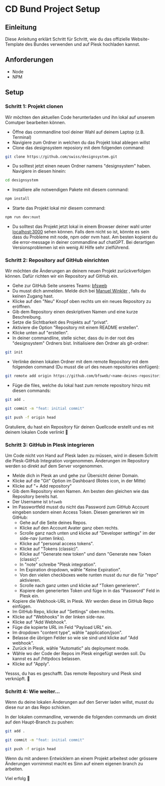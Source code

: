 # CD Bund Project Setup

## Einleitung

Diese Anleitung erklärt Schritt für Schritt, wie du das offizielle Website-Template des Bundes verwenden und auf Plesk hochladen kannst.

## Anforderungen
- Node
- NPM

## Setup
### Schritt 1: Projekt clonen
Wir möchten den aktuellen Code herunterladen und ihn lokal auf unserem Comutper bearbeiten können.

- Öffne das commandline tool deiner Wahl auf deinem Laptop (z.B. Terminal)
- Navigiere zum Ordner in welchen du das Projekt lokal ablegen willst
- Clone das designsystem reposiory mit dem folgenden command:
```zsh
git clone https://github.com/swiss/designsystem.git
```
- Du solltest jetzt einen neuen Ordner namens "designsystem" haben. Navigiere in diesen hinein:
```zsh
cd designsystem
```
- Installiere alle notwendigen Pakete mit diesem command:
```zsh
npm install
```
- Starte das Projekt lokal mir diesem command:
```zsh
npm run dev:nuxt
```
- Du solltest das Projekt jetzt lokal in einem Browser deiner wahl unter [localhost:3000](http://localhost:3000/) sehen können. Falls dem nicht so ist, könnte es sein dass du Probleme mit node, npm oder nvm hast. Am besten kopierst du die error-message in deiner commandline auf chatGPT. Bei derartigen Versionsproblemen ist ein wenig AI Hilfe sehr zielführend.

### Schritt 2: Repository auf GitHub einrichten
Wir möchten die Änderungen an deinem neuen Projekt zurückverfolgen können. Dafür richten wir ein Repository auf GitHub ein.

- Gehe zur GitHub Seite unseres Teams: [bfsweb](https://github.com/bfsweb?tab=repositories)
- Du musst dich anmelden. Melde dich bei [Manuel Winkler](mailto:manuel@smartfactory.ch)
, falls du keinen Zugang hast.
- Klicke auf den "Neu" Knopf oben rechts um ein neues Repository zu eröffnen.
- Gib dem Repository einen deskriptiven Namen und eine kurze Beschreibung.
- Setze die Sichtbarkeit des Projekts auf "privat".
- Aktiviere die Option "Repository mit einem README erstellen".
- Klicke unten auf "erstellen".
- In deiner commandline, stelle sicher, dass du in der root des "designsystem" Ordners bist. Initialisiere den Ordner als git-ordner:
```zsh
git init
```
- Verlinke deinen lokalen Ordner mit dem remote Repository mit dem folgenden command (Du musst die url des neuen repositories einfügen):
```zsh
git remote add origin https://github.com/bfsweb/<name-deines-repositories>
```
- Füge die files, welche du lokal hast zum remote repository hinzu mit diesen commands:
```zsh
git add .
```
```zsh
git commit -m "feat: initial commit"
```
```zsh
git push -f origin head
```

Gratuliere, du hast ein Repository für deinen Quellcode erstellt und es mit deinem lokalen Code verlinkt 🥳

### Schritt 3: GitHub in Plesk integrieren
Um Code nicht von Hand auf Plesk laden zu müssen, wird in diesem Schritt die Plesk-GitHub Integration vorgenommen. Änderungen im Repository werden so direkt auf dem Server vorgenommen.

- Melde dich in Plesk an und gehe zur Übersicht deiner Domain.
- Klicke auf die "Git" Option im Dashboard (Rotes icon, in der Mitte)
- Klicke auf "+ Add repository"
- Gib dem Repository einen Namen. Am besten den gleichen wie das Repository bereits hat.
- Der Username ist `bfsweb`
- Im Passwortfeld musst du nicht das Password zum GitHub Account eingeben sondern einen Access Token. Diesen generieren wir im GitHub:
  - Gehe auf die Seite deines Repos.
  - Klicke auf den Account Avater ganz oben rechts.
  - Scrolle ganz nach unten und klicke auf "Developer settings" im der side-nav (unten links).
  - Klicke auf "personal access tokens".
  - Klicke auf "Tokens (classic)".
  - Klicke auf "Generate new token" und dann "Generate new Token (classic)".
  - In "note" schreibe "Plesk integration".
  - Im Expiration dropdown, wähle "Keine Expiration".
  - Von den vielen checkboxes weite runten musst du nur die für "repo" aktivieren.
  - Scrolle nach ganz unten und klicke auf "Token generieren".
  - Kopiere den generierten Token und füge in in das "Password" Feld in Plesk ein.
- Kopiere die Webhook-URL in Plesk. Wir werden diese im GitHub Repo einfügen.
- Im GitHub Repo, klicke auf "Settings" oben rechts.
- Klicke auf "Webhooks" In der linken side-nav.
- Klicke auf "Add Webhook".
- Füge die kopierte URL im Feld "Payload URL" ein.
- Im dropdown "content type", wähle "application/json".
- Belasse die übrigen Felder so wie sie sind und klicke auf "Add webhook".
- Zurück in Plesk, wähle "Automatic" als deployment mode.
- Wähle wo der Code der Repos im Plesk eingefügt werden soll. Du kannst es auf /httpdocs belassen.
- Klicke auf "Apply".

Yessss, du has es geschafft. Das remote Repository und Plesk sind verknüpft. 💪

### Schritt 4: Wie weiter...
Wenn du deine lokalen Änderungen auf den Server laden willst, musst du diese nur an das Repo schicken.

In der lokalen commandline, verwende die folgenden commands um direkt auf den Haupt-Branch zu pushen:
```zsh
git add .
```
```zsh
git commit -m "feat: initial commit"
```
```zsh
git push -f origin head
```

Wenn du mit anderen Entwicklern an einem Projekt arbeitest oder grössere Änderungen vornimmst macht es Sinn auf einem eigenen branch zu arbeiten.

Viel erfolg 🙂
